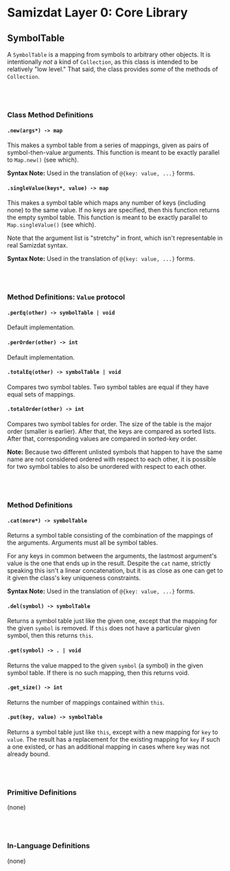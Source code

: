 Samizdat Layer 0: Core Library
==============================

SymbolTable
-----------

A `SymbolTable` is a mapping from symbols to arbitrary other objects.
It is intentionally *not* a kind of `Collection`, as this class is intended
to be relatively "low level." That said, the class provides *some* of the
methods of `Collection`.


<br><br>
### Class Method Definitions

#### `.new(args*) -> map`

This makes a symbol table from a series of mappings, given as pairs of
symbol-then-value arguments. This function is meant to be exactly parallel to
`Map.new()` (see which).

**Syntax Note:** Used in the translation of `@{key: value, ...}` forms.

#### `.singleValue(keys*, value) -> map`

This makes a symbol table which maps any number of keys (including none)
to the same value. If no keys are specified, then this function returns
the empty symbol table. This function is meant to be exactly parallel to
`Map.singleValue()` (see which).

Note that the argument list is "stretchy" in front, which isn't
representable in real Samizdat syntax.

**Syntax Note:** Used in the translation of `@{key: value, ...}` forms.


<br><br>
### Method Definitions: `Value` protocol

#### `.perEq(other) -> symbolTable | void`

Default implementation.

#### `.perOrder(other) -> int`

Default implementation.

#### `.totalEq(other) -> symbolTable | void`

Compares two symbol tables. Two symbol tables are equal if they have
equal sets of mappings.

#### `.totalOrder(other) -> int`

Compares two symbol tables for order. The size of the table is the major
order (smaller is earlier). After that, the keys are compared as sorted
lists. After that, corresponding values are compared in sorted-key order.

**Note:** Because two different unlisted symbols that happen to have the
same name are not considered ordered with respect to each other, it is
possible for two symbol tables to also be unordered with respect to each
other.


<br><br>
### Method Definitions

#### `.cat(more*) -> symbolTable`

Returns a symbol table consisting of the combination of the mappings of the
arguments. Arguments must all be symbol tables.

For any keys in common between the arguments, the lastmost argument's value
is the one that ends up in the result. Despite the `cat` name, strictly
speaking this isn't a linear concatenation, but it is as close as one can
get to it given the class's key uniqueness constraints.

**Syntax Note:** Used in the translation of `@{key: value, ...}` forms.

#### `.del(symbol) -> symbolTable`

Returns a symbol table just like the given one, except that
the mapping for the given `symbol` is removed. If `this`
does not have a particular given symbol, then this returns `this`.

#### `.get(symbol) -> . | void`

Returns the value mapped to the given `symbol` (a symbol) in the given
symbol table. If there is no such mapping, then this returns void.

#### `.get_size() -> int`

Returns the number of mappings contained within `this`.

#### `.put(key, value) -> symbolTable`

Returns a symbol table just like `this`, except with a new mapping
for `key` to `value`. The result has a replacement for the existing
mapping for `key` if such a one existed, or has an additional mapping
in cases where `key` was not already bound.


<br><br>
### Primitive Definitions

(none)


<br><br>
### In-Language Definitions

(none)
